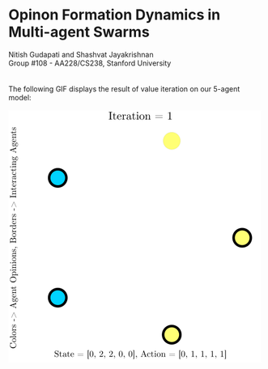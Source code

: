 # Opinon Formation Dynamics in Multi-agent Swarms
Nitish Gudapati and Shashvat Jayakrishnan\
Group #108 - AA228/CS238, Stanford University
\
\
\
The following GIF displays the result of value iteration on our 5-agent model:
\
\
![](https://github.com/gnitish18/Consensus_of_Multi-Agent_Systems/blob/main/Figures/Report/Sim_14-45-13-Value_Iteration_Policy.gif)
